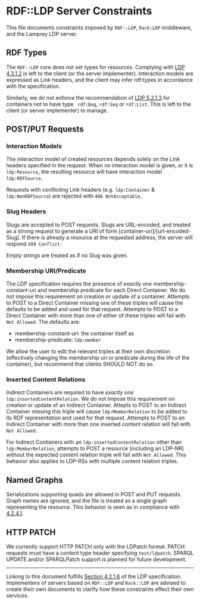 RDF::LDP Server Constraints
===========================

This file documents constraints imposed by `RDF::LDP`, `Rack:LDP` middleware, and the Lamprey LDP server.

RDF Types
---------

The `RDF::LDP` core does not set types for resources. Complying with [LDP 4.3.1.2](http://www.w3.org/TR/ldp/#h-ldprs-gen-atleast1rdftype) is left to the client (or the server implementer). Interaction models are expressed as Link headers, and the client may infer rdf:types in accordance with the specification.

Similarly, we do not enforce the recommendation of [LDP 5.2.1.3](http://www.w3.org/TR/ldp/#h-ldpc-nordfcontainertypes) for containers not to have type ` rdf:Bag`, `rdf:Seq` or `rdf:List`. This is left to the client (or server implementer) to manage.

POST/PUT Requests
------------------

### Interaction Models

The interaction model of created resources depends solely on the Link headers specified in the request. When no interaction model is given, or it is `ldp:Resource`, the resulting resource will have interaction model `ldp:RDFSource`.

Requests with conflicting Link headers (e.g. `ldp:Container` & `ldp:NonRDFSource`) are rejected with `406 NotAcceptable`.

### Slug Headers

Slugs are accepted to POST requests. Slugs are URL-encoded, and treated as a strong request to generate a URI of form [container-uri]/[url-encoded-Slug]. If there is already a resource at the requested address, the server will respond `409 Conflict`.

Empty strings are treated as if no Slug was given.

### Membership URI/Predicate

The LDP specification requires the presence of _exactly one_ membership-constant-uri and membership predicate for each Direct Container. We do not impose this requirement on creation or update of a container. Attempts to POST to a Direct Container missing one of these triples will cause the defaults to be added and used for that request. Attempts to POST to a Direct Container with more than one of either of these triples will fail with `Not Allowed`. The defaults are:

  - membership-constant-uri: the container itself as 
  - membership-predicate: `ldp:member`

We allow the user to edit the relevant triples at their own discretion (effectively changing the membership uri or predicate during the life of the container), but recommend that clients SHOULD NOT do so.

### Inserted Content Relations

Indirect Containers are required to have _exactly one_ `ldp:insertedContentRelation`. We do not impose this requirement on creation or update of an Indirect Container. Attepts to POST to an Indirect Container missing this triple will cause `ldp:MemberRelation` to be added to its RDF representation and used for that request. Attempts to POST to an Indirect Container with more than one inserted content relation will fail with `Not Allowed`.

For Indirect Contianers with an `ldp:insertedContentRelation` other than `ldp:MemberRelation`, attempts to POST a resource (including an LDP-NR) without the expected content relation triple will fail with `Not Allowed`. This behavior also applies to LDP-RSs with multiple content relation triples.

Named Graphs
-------------

Serializations supporting quads are allowed in POST and PUT requests. Graph names are ignored, and the file is treated as a single graph representing the resource. This behavior is seen as in compliance with [4.2.4.1](http://www.w3.org/TR/ldp/#h-ldpr-put-replaceall).

HTTP PATCH
-----------

We currently support HTTP PATCH only with the LDPatch format. PATCH requests must have a content type header specifying `text/ldpatch`. SPARQL UPDATE and/or SPARQLPatch support is planned for future development.

----

Linking to this document fulfills [Section 4.2.1.6](http://www.w3.org/TR/ldp#h-ldpr-gen-pubclireqs) of the LDP specification. Implementers of servers based on `RDF::LDP` and `Rack::LDP` are advised to create their own documents to clarify how these constraints effect their own services.
